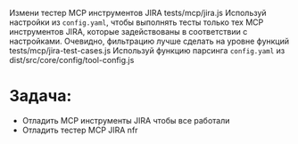 Измени тестер MCP инструментов JIRA tests/mcp/jira.js
Используй настройки из `config.yaml`, чтобы выполнять тесты только тех MCP инструментов JIRA,
которые задействованы в соответствии с настройками.
Очевидно, фильтрацию лучше сделать на уровне функций tests/mcp/jira-test-cases.js
Используй функцию парсинга `config.yaml` из dist/src/core/config/tool-config.js



# Задача:
- Отладить MCP инструменты JIRA чтобы все работали
- Отладить тестер MCP JIRA nfr
